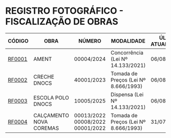 # REGISTRO FOTOGRÁFICO - FISCALIZAÇÃO DE OBRAS

| CÓDIGO | OBRA | NÚMERO | MODALIDADE | ÚLTIMA ATUALIZAÇÃO | SITUAÇÃO |
|---|---|---|---|---|---|
| [RF0001](./rf0001-ament/) | AMENT | 00004/2024 | Concorrência (Lei Nº 14.133/2021) | 06/08/2025 | 🟡 Em execução |
| [RF0002](./rf0002-creche-dnocs/) | CRECHE DNOCS | 40001/2023	| Tomada de Preços (Lei Nº 8.666/1993) | 06/08/2025 | 🟡 Em execução |
| [RF0003](./rf0003-escola-polo-dnocs/) | ESCOLA POLO DNOCS | 	10005/2025 | Dispensa (Lei Nº 14.133/2021) | 06/08/2025 | 🟡 Em execução |
| [RF0004](./rf0004-calcamento-nova-coremas/) | CALÇAMENTO NOVA COREMAS | 00013/2022 <br> 00008/2022 <br> 00001/2022 | Tomada de Preços (Lei Nº 8.666/1993) | 31/07/2025 | 🟡 Em execução |